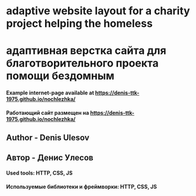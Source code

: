 # adaptive website layout for a charity project helping the homeless
# адаптивная верстка сайта для благотворительного проекта помощи бездомным  

#### Example internet-page available at https://denis-ttk-1975.github.io/nochlezhka/
#### Работающий сайт размещен на https://denis-ttk-1975.github.io/nochlezhka/

## Author - Denis Ulesov
## Автор - Денис Улесов

#### Used tools: HTTP, CSS, JS
#### Используемые библиотеки и фреймворки: HTTP, CSS, JS

